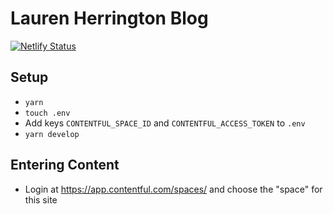 # Lauren Herrington Blog
[![Netlify Status](https://api.netlify.com/api/v1/badges/3afa0cba-45dd-4a94-bae7-71a01582937f/deploy-status)](https://app.netlify.com/sites/affectionate-bose-009344/deploys)

## Setup
* `yarn`
* `touch .env`
* Add keys `CONTENTFUL_SPACE_ID` and `CONTENTFUL_ACCESS_TOKEN` to `.env`
* `yarn develop`

## Entering Content
* Login at https://app.contentful.com/spaces/ and choose the "space" for this site